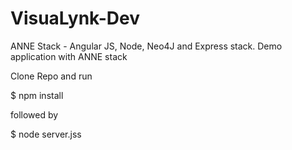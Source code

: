 # VisuaLynk-Dev

ANNE Stack - Angular JS, Node, Neo4J and Express stack. Demo application with ANNE stack

Clone Repo and run
 
$ npm install

followed by

$ node server.jss
